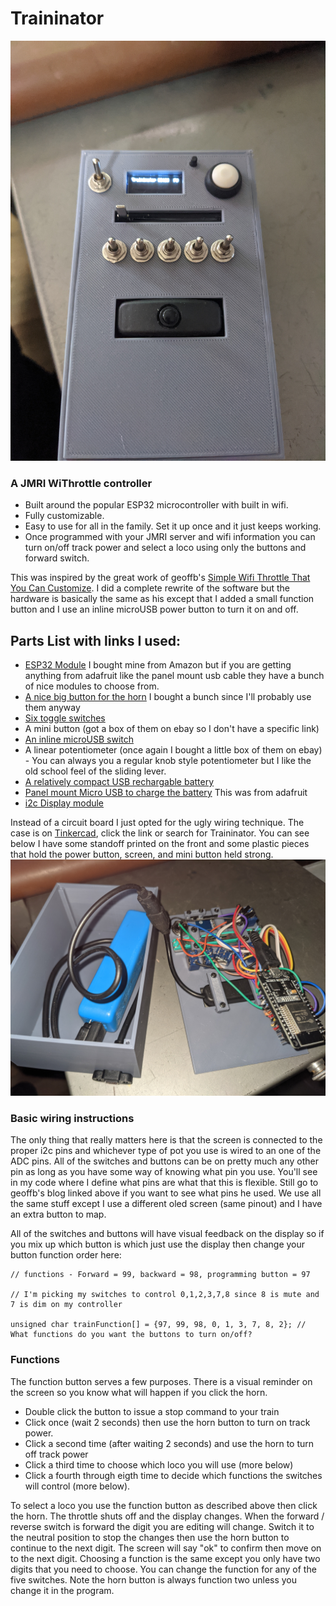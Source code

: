﻿# Traininator
![Traininator in its case](https://github.com/inators/Traininator/blob/main/img/Traininator_in_case.jpg?raw=true%29)
### A JMRI WiThrottle controller

 - Built around the popular ESP32 microcontroller with built in wifi.
 - Fully customizable.
 - Easy to use for all in the family.  Set it up once and it just keeps working.
 - Once programmed with your JMRI server and wifi information you can turn on/off track power and select a loco using only the buttons and forward switch.
 
 This was inspired by the great work of geoffb's [Simple Wifi Throttle That You Can Customize](https://model-railroad-hobbyist.com/node/35652).  I did a complete rewrite of the software but the hardware is basically the same as his except that I added a small function button and I use an inline microUSB power button to turn it on and off.  
 
 ## Parts List with links I used:
 -	[ESP32 Module](https://www.amazon.com/gp/product/B08D5ZD528/ref=ppx_yo_dt_b_search_asin_title?ie=UTF8&psc=1) I bought mine from Amazon but if you are getting anything from adafruit  like the panel mount usb cable they have a bunch of nice modules to choose from.
 -	[A nice big button for the horn](https://www.amazon.com/gp/product/B07ZYH4B9R/ref=ppx_yo_dt_b_search_asin_title?ie=UTF8&psc=1) I bought a bunch since I'll probably use them anyway
 -	[Six toggle switches](https://www.amazon.com/gp/product/B079JG2YSM/ref=ppx_yo_dt_b_search_asin_title?ie=UTF8&psc=1)
 -	A mini button (got a box of them on ebay so I don't have a specific link)
 -	[An inline microUSB switch](https://www.amazon.com/gp/product/B018BFWLRU/ref=ppx_yo_dt_b_search_asin_title?ie=UTF8&psc=1)
 -	A linear potentiometer (once again I bought a little box of them on ebay) - You can always you a regular knob style potentiometer but I like the old school feel of the sliding lever.
 -	[A relatively compact USB rechargable battery](https://www.amazon.com/gp/product/B08GLYSTLZ/ref=ppx_yo_dt_b_search_asin_title?ie=UTF8&psc=1)
- [Panel mount Micro USB to charge the battery](https://www.adafruit.com/product/3258) This was from adafruit
- [i2c Display module](https://www.amazon.com/gp/product/B08L7QW7SR/ref=ppx_yo_dt_b_search_asin_title?ie=UTF8&psc=1)

Instead of a circuit board I just opted for the ugly wiring technique.  The case is on [Tinkercad](https://www.tinkercad.com/things/2L7K1vGAjS5-traininator), click the link or search for Traininator.  You can see below I have some standoff printed on the front and some plastic pieces that hold the power button, screen, and mini button held strong.  
![Traininator opened up](https://github.com/inators/Traininator/blob/c6cc4fd54a4e9cd1cd1765979c7a4b41e5b041de/img/Traininator_open.jpg?raw=true)
### Basic wiring instructions
The only thing that really matters here is that the screen is connected to the proper i2c pins and whichever type of pot you use is wired to an one of the ADC pins.  All of the switches and buttons can be on pretty much any other pin as long as you have some way of knowing what pin you use.  You'll see in my code where I define what pins are what that this is flexible.  Still go to geoffb's blog linked above if you want to see what pins he used.  We use all the same stuff except I use a different oled screen (same pinout) and I have an extra button to map.

All of the switches and buttons will have visual feedback on the display so if you mix up which button is which just use the display then change your button function order here:
```
// functions - Forward = 99, backward = 98, programming button = 97

// I'm picking my switches to control 0,1,2,3,7,8 since 8 is mute and 7 is dim on my controller

unsigned char trainFunction[] = {97, 99, 98, 0, 1, 3, 7, 8, 2}; // What functions do you want the buttons to turn on/off?
```
### Functions
The function button serves a few purposes.  There is a visual reminder on the screen so you know what will happen if you click the horn.
 - Double click the button to issue a stop command to your train
 - Click once (wait 2 seconds) then use the horn button to turn on track power.
- Click a second time (after waiting 2 seconds) and use the horn to turn off track power
- Click a third time to choose which loco you will use (more below)
- Click a fourth through eigth time to decide which functions the switches will control (more below).

To select a loco you use the function button as described above then click the horn.  The throttle shuts off and the display changes.  When the forward / reverse switch is forward the digit you are editing will change.  Switch it to the neutral position to stop the changes then use the horn button to continue to the next digit.  The screen will say "ok" to confirm then move on to the next digit.
Choosing a function is the same except you only have two digits that you need to choose.  You can change the function for any of the five switches.  Note the horn button is always function two unless you change it in the program.         
